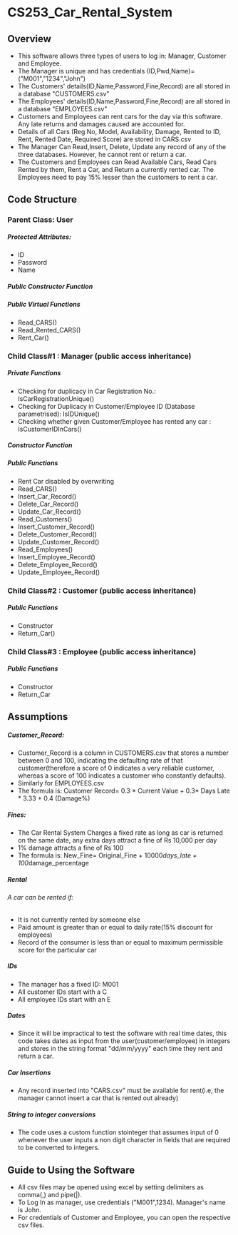 
# CS253_Car_Rental_System
## Overview 
- This software allows three types of users to log in: Manager, Customer and Employee.
- The Manager is unique and has credentials (ID,Pwd,Name)=("M001","1234","John")
- The Customers' details(ID,Name,Password,Fine,Record) are all stored in a database "CUSTOMERS.csv"
- The Employees' details(ID,Name,Password,Fine,Record) are all stored in a database "EMPLOYEES.csv"
- Customers and Employees can rent cars for the day via this software. Any late returns and damages caused are accounted for.
- Details of all Cars (Reg No, Model, Availability, Damage, Rented to ID, Rent, Rented Date, Required Score) are stored in CARS.csv
- The Manager Can Read,Insert, Delete, Update any record of any of the three databases. However, he cannot rent or return a car.
- The Customers and Employees can Read Available Cars, Read Cars Rented by them, Rent a Car, and Return a currently rented car. The Employees need to pay 15% lesser than the customers to rent a car.
## Code Structure
### Parent Class: User
##### Protected Attributes:
- ID
- Password
- Name
##### Public Constructor Function
##### Public Virtual Functions
- Read_CARS()
- Read_Rented_CARS()
- Rent_Car()
### Child Class#1 : Manager (public access inheritance)
##### Private Functions
- Checking for duplicacy in Car Registration No.: IsCarRegistrationUnique()
- Checking for Duplicacy in Customer/Employee ID (Database parametrised): IsIDUnique()
- Checking whether given Customer/Employee has rented any car : IsCustomerIDInCars()
##### Constructor Function
##### Public Functions
- Rent Car disabled by overwriting
- Read_CARS()
- Insert_Car_Record()
- Delete_Car_Record()
- Update_Car_Record()
- Read_Customers()
- Insert_Customer_Record()
- Delete_Customer_Record()
- Update_Customer_Record()
- Read_Employees()
- Insert_Employee_Record()
- Delete_Employee_Record()
- Update_Employee_Record()
### Child Class#2 : Customer (public access inheritance)
##### Public Functions
- Constructor
- Return_Car()
 
### Child Class#3 : Employee (public access inheritance)
##### Public Functions
- Constructor
- Return_Car

## Assumptions
##### Customer_Record: 
- Customer_Record is a column in CUSTOMERS.csv that stores a number between 0 and 100, indicating the defaulting rate of that customer(therefore a score of 0 indicates a very reliable customer, whereas a score of 100 indicates a customer who constantly defaults).
- Similarly for EMPLOYEES.csv
- The formula is: Customer Record= 0.3 * Current Value + 0.3* Days Late * 3.33 + 0.4 (Damage%)
##### Fines:
- The Car Rental System Charges a fixed rate as long as car is returned on the same date, any extra days attract a fine of Rs 10,000 per day
- 1% damage attracts a fine of Rs 100 
- The formula is: New_Fine= Original_Fine + 10000*days_late + 100*damage_percentage

##### Rental
###### A car can be rented if:
- It is not currently rented by someone else
- Paid amount is greater than or equal to daily rate(15% discount for employees)
- Record of the consumer is less than or equal to maximum permissible score for the particular car

##### IDs
- The manager has a fixed ID: M001
- All customer IDs start with a C
- All employee IDs start with an E

##### Dates
- Since it will be impractical to test the software with real time dates, this code takes dates as input from the user(customer/employee) in integers and stores in the string format "dd/mm/yyyy" each time they rent and return a car.

##### Car Insertions
- Any record inserted into "CARS.csv" must be available for rent(i.e, the manager cannot insert a car that is rented out already)

##### String to integer conversions
- The code uses a custom function stointeger that assumes input of 0 whenever the user inputs a non digit character in fields that are required to be converted to integers.



## Guide to Using the Software
- All csv files may be opened using excel by setting delimiters as comma(,) and pipe(|).
- To Log In as manager, use credentials ("M001",1234). Manager's name is John.
- For credentials of Customer and Employee, you can open the respective csv files.


